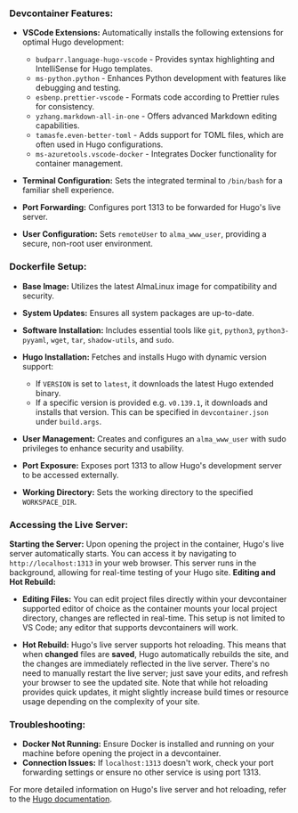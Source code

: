 ### Devcontainer Features:

- **VSCode Extensions:** Automatically installs the following extensions for optimal Hugo development:

  - `budparr.language-hugo-vscode` - Provides syntax highlighting and IntelliSense for Hugo templates.
  - `ms-python.python` - Enhances Python development with features like debugging and testing.
  - `esbenp.prettier-vscode` - Formats code according to Prettier rules for consistency.
  - `yzhang.markdown-all-in-one` - Offers advanced Markdown editing capabilities.
  - `tamasfe.even-better-toml` - Adds support for TOML files, which are often used in Hugo configurations.
  - `ms-azuretools.vscode-docker` - Integrates Docker functionality for container management.

- **Terminal Configuration:** Sets the integrated terminal to `/bin/bash` for a familiar shell experience.
- **Port Forwarding:** Configures port 1313 to be forwarded for Hugo's live server.
- **User Configuration:** Sets `remoteUser` to `alma_www_user`, providing a secure, non-root user environment.

### Dockerfile Setup:

- **Base Image:** Utilizes the latest AlmaLinux image for compatibility and security.
- **System Updates:** Ensures all system packages are up-to-date.
- **Software Installation:** Includes essential tools like `git`, `python3`, `python3-pyyaml`, `wget`, `tar`, `shadow-utils`, and `sudo`.
- **Hugo Installation:** Fetches and installs Hugo with dynamic version support:

  - If `VERSION` is set to `latest`, it downloads the latest Hugo extended binary.
  - If a specific version is provided e.g. `v0.139.1`, it downloads and installs that version. This can be specified in `devcontainer.json` under `build.args`.

- **User Management:** Creates and configures an `alma_www_user` with sudo privileges to enhance security and usability.
- **Port Exposure:** Exposes port 1313 to allow Hugo's development server to be accessed externally.
- **Working Directory:** Sets the working directory to the specified `WORKSPACE_DIR`.

### Accessing the Live Server:

**Starting the Server:** Upon opening the project in the container, Hugo's live server automatically starts. You can access it by navigating to `http://localhost:1313` in your web browser. This server runs in the background, allowing for real-time testing of your Hugo site.
**Editing and Hot Rebuild:**

- **Editing Files:** You can edit project files directly within your devcontainer supported editor of choice as the container mounts your local project directory, changes are reflected in real-time. This setup is not limited to VS Code; any editor that supports devcontainers will work.

- **Hot Rebuild:** Hugo's live server supports hot reloading. This means that when **changed** files are **saved**, Hugo automatically rebuilds the site, and the changes are immediately reflected in the live server. There's no need to manually restart the live server; just save your edits, and refresh your browser to see the updated site. Note that while hot reloading provides quick updates, it might slightly increase build times or resource usage depending on the complexity of your site.

### Troubleshooting:

- **Docker Not Running:** Ensure Docker is installed and running on your machine before opening the project in a devcontainer.
- **Connection Issues:** If `localhost:1313` doesn't work, check your port forwarding settings or ensure no other service is using port 1313.

For more detailed information on Hugo's live server and hot reloading, refer to the [Hugo documentation](https://gohugo.io/getting-started/usage/#livereload).
